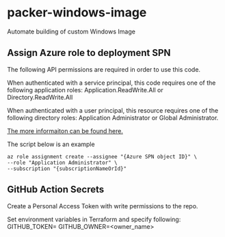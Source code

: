 # packer-windows-image
Automate building of custom Windows Image

## Assign Azure role to deployment SPN

The following API permissions are required in order to use this code.

When authenticated with a service principal, this code requires one of the following application roles: Application.ReadWrite.All or Directory.ReadWrite.All

When authenticated with a user principal, this resource requires one of the following directory roles: Application Administrator or Global Administrator. 

[The more informaiton can be found here.](https://docs.microsoft.com/en-us/azure/role-based-access-control/role-assignments-cli) 

The script below is an example 
```
az role assignment create --assignee "{Azure SPN object ID}" \
--role "Application Administrator" \
--subscription "{subscriptionNameOrId}"
```

## GitHub Action Secrets

Create a Personal Access Token with write permissions to the repo.

Set environment variables in Terraform and specify following:
GITHUB_TOKEN=<Personal Access Token with write permissions>
GITHUB_OWNER=<owner_name>